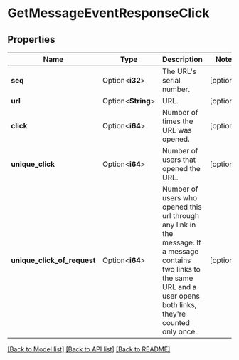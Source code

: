 # GetMessageEventResponseClick

## Properties

Name | Type | Description | Notes
------------ | ------------- | ------------- | -------------
**seq** | Option<**i32**> | The URL's serial number. | [optional]
**url** | Option<**String**> | URL. | [optional]
**click** | Option<**i64**> | Number of times the URL was opened. | [optional]
**unique_click** | Option<**i64**> | Number of users that opened the URL. | [optional]
**unique_click_of_request** | Option<**i64**> | Number of users who opened this url through any link in the message. If a message contains two links to the same URL and a user opens both links, they're counted only once. | [optional]

[[Back to Model list]](../README.md#documentation-for-models) [[Back to API list]](../README.md#documentation-for-api-endpoints) [[Back to README]](../README.md)


